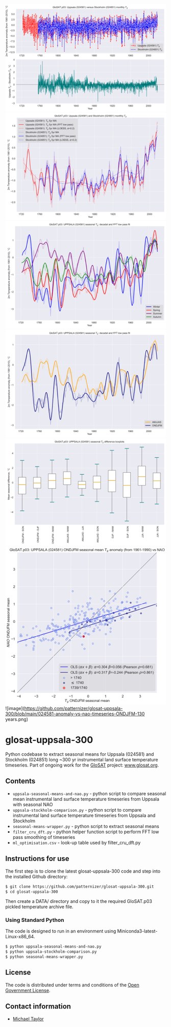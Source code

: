 ![image](https://github.com/patternizer/glosat-uppsala-300/blob/main/uppsala-and-stockholm-diff.png)
![image](https://github.com/patternizer/glosat-uppsala-300/blob/main/uppsala-and-stockholm-fft-smooth.png)
![image](https://github.com/patternizer/glosat-uppsala-300/blob/main/024581-wrapper-4-seasonal.png)
![image](https://github.com/patternizer/glosat-uppsala-300/blob/main/024581-wrapper-2-seasonal.png)
![image](https://github.com/patternizer/glosat-uppsala-300/blob/main/024581-wrapper-seasonal-difference-boxplots.png)
![image](https://github.com/patternizer/glosat-uppsala-300/blob/main/024581-anomaly-vs-nao-correlation-ONDJFM.png)
![image](https://github.com/patternizer/glosat-uppsala-300/blob/main/024581-anomaly-vs-nao-timeseries-ONDJFM-130 years.png)

# glosat-uppsala-300

Python codebase to extract seasonal means for Uppsala (024581) and Stockholm (024851) long ~300 yr instrumental land surface temperature timeseries. Part of ongoing work for the [GloSAT](https://www.glosat.org) project: www.glosat.org. 

## Contents

* `uppsala-seasonal-means-and-nao.py` - python script to compare seasonal mean instrumental land surface temperature timeseries from Uppsala with seasonal NAO
* `uppsala-stockholm-comparison.py` - python script to compare instrumental land surface temperature timeseries from Uppsala and Stockholm
* `seasonal-means-wrapper.py` - python script to extract seasonal means
* `filter_cru_dft.py` - python helper function script to perform FFT low pass smoothing of timeseries
* `ml_optimisation.csv` - look-up table used by filter_cru_dft.py

## Instructions for use

The first step is to clone the latest glosat-uppsala-300 code and step into the installed Github directory: 

    $ git clone https://github.com/patternizer/glosat-uppsala-300.git
    $ cd glosat-uppsala-300

Then create a DATA/ directory and copy to it the required GloSAT.p03 pickled temperature archive file.

### Using Standard Python

The code is designed to run in an environment using Miniconda3-latest-Linux-x86_64.

    $ python uppsala-seasonal-means-and-nao.py
    $ python uppsala-stockholm-comparison.py
    $ python seasonal-means-wrapper.py
    
## License

The code is distributed under terms and conditions of the [Open Government License](http://www.nationalarchives.gov.uk/doc/open-government-licence/version/3/).

## Contact information

* [Michael Taylor](michael.a.taylor@uea.ac.uk)


